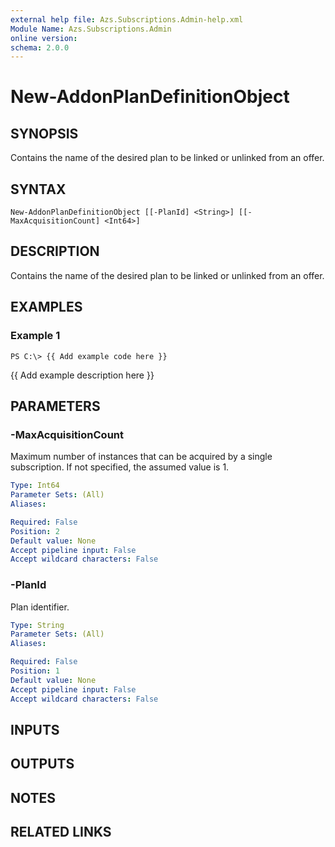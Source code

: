 ```yaml
---
external help file: Azs.Subscriptions.Admin-help.xml
Module Name: Azs.Subscriptions.Admin
online version: 
schema: 2.0.0
---
```


# New-AddonPlanDefinitionObject

## SYNOPSIS
Contains the name of the desired plan to be linked or unlinked from an offer.

## SYNTAX

```
New-AddonPlanDefinitionObject [[-PlanId] <String>] [[-MaxAcquisitionCount] <Int64>]
```

## DESCRIPTION
Contains the name of the desired plan to be linked or unlinked from an offer.

## EXAMPLES

### Example 1
```
PS C:\> {{ Add example code here }}
```

{{ Add example description here }}

## PARAMETERS

### -MaxAcquisitionCount
Maximum number of instances that can be acquired by a single subscription.
If not specified, the assumed value is 1.

```yaml
Type: Int64
Parameter Sets: (All)
Aliases: 

Required: False
Position: 2
Default value: None
Accept pipeline input: False
Accept wildcard characters: False
```

### -PlanId
Plan identifier.

```yaml
Type: String
Parameter Sets: (All)
Aliases: 

Required: False
Position: 1
Default value: None
Accept pipeline input: False
Accept wildcard characters: False
```

## INPUTS

## OUTPUTS

## NOTES

## RELATED LINKS

